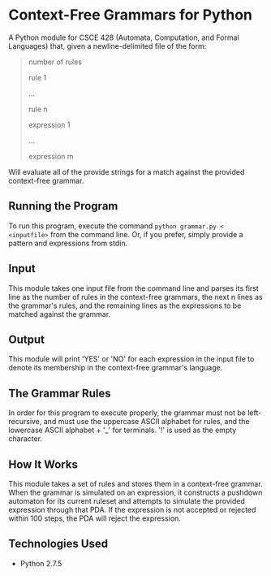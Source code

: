 # Context-Free Grammars for Python #

A Python module for CSCE 428 (Automata, Computation, and Formal Languages) that, given a
newline-delimited file of the form:

> number of rules
>
> rule 1
>
> ...
>
> rule n
>
> expression 1
>
> ...
>
> expression m

Will evaluate all of the provide strings for a match against the provided context-free
grammar.

## Running the Program ##
To run this program, execute the command `python grammar.py < <inputfile>` from the command line.
Or, if you prefer, simply provide a pattern and expressions from stdin.

## Input ##
This module takes one input file from the command line and parses its first line as the number
of rules in the context-free grammars, the next n lines as the grammar's rules, and the remaining
lines as the expressions to be matched against the grammar.

## Output ##
This module will print 'YES' or 'NO' for each expression in the input file to denote its membership
in the context-free grammar's language.

## The Grammar Rules ##
In order for this program to execute properly, the grammar must not be left-recursive, and must use
the uppercase ASCII alphabet for rules, and the lowercase ASCII alphabet + '_' for terminals. '!' is
used as the empty character.

## How It Works ##
This module takes a set of rules and stores them in a context-free grammar. When the grammar is simulated on an 
expression, it constructs a pushdown automaton for its current ruleset and attempts to simulate the provided expression
through that PDA. If the expression is not accepted or rejected within 100 steps, the PDA will reject the expression.

## Technologies Used ##
- Python 2.7.5